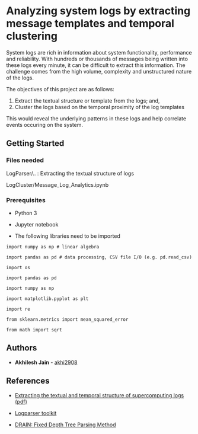 # Analyzing system logs by extracting message templates and temporal clustering 

System logs are rich in information about system functionality, performance and reliability. With hundreds or thousands of messages being written into these logs every minute, it can be difficult to extract this information. The challenge comes from the high volume, complexity and unstructured nature of the logs. 

The objectives of this project are as follows:
1.	Extract the textual structure or template from the logs; and, 
2.	Cluster the logs based on the temporal proximity of the log templates

This would reveal the underlying patterns in these logs and help correlate events occuring on the system. 

## Getting Started

### Files needed

  LogParser/.. : Extracting the textual structure of logs
  
  LogCluster/Message_Log_Analytics.ipynb 

### Prerequisites

* Python 3

* Jupyter notebook

* The following libraries need to be imported 

```
import numpy as np # linear algebra

import pandas as pd # data processing, CSV file I/O (e.g. pd.read_csv)

import os

import pandas as pd

import numpy as np

import matplotlib.pyplot as plt

import re

from sklearn.metrics import mean_squared_error

from math import sqrt
```

## Authors

* **Akhilesh Jain** - [akhi2908](https://github.com/akhi2908)

## References

* [Extracting the textual and temporal structure of supercomputing logs](https://www-users.cs.umn.edu/~chandra/papers/hipc09/paper.pdf) [(pdf)](https://ieeexplore.ieee.org/document/5433202)

* [Logparser toolkit](https://logparser.readthedocs.io/en/latest/README.html)

* [DRAIN: Fixed Depth Tree Parsing Method](http://jmzhu.logpai.com/pub/pjhe_icws2017.pdf)

